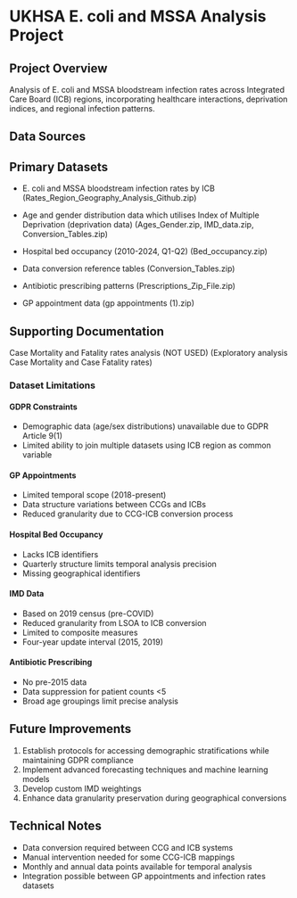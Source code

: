# UKHSA E. coli and MSSA Analysis Project

## Project Overview
Analysis of E. coli and MSSA bloodstream infection rates across Integrated Care Board (ICB) regions, incorporating healthcare interactions, deprivation indices, and regional infection patterns.

## Data Sources

## Primary Datasets

* E. coli and MSSA bloodstream infection rates by ICB (Rates_Region_Geography_Analysis_Github.zip)

* Age and gender distribution data which utilises Index of Multiple Deprivation (deprivation data) (Ages_Gender.zip, IMD_data.zip, Conversion_Tables.zip)

* Hospital bed occupancy (2010-2024, Q1-Q2) (Bed_occupancy.zip)

* Data conversion reference tables (Conversion_Tables.zip)

* Antibiotic prescribing patterns (Prescriptions_Zip_File.zip)

* GP appointment data (gp appointments (1).zip)

## Supporting Documentation

Case Mortality and Fatality rates analysis (NOT USED) (Exploratory analysis Case Mortality and Case Fatality rates)

### Dataset Limitations

#### GDPR Constraints
- Demographic data (age/sex distributions) unavailable due to GDPR Article 9(1)
- Limited ability to join multiple datasets using ICB region as common variable

#### GP Appointments
- Limited temporal scope (2018-present)
- Data structure variations between CCGs and ICBs
- Reduced granularity due to CCG-ICB conversion process

#### Hospital Bed Occupancy
- Lacks ICB identifiers
- Quarterly structure limits temporal analysis precision
- Missing geographical identifiers

#### IMD Data
- Based on 2019 census (pre-COVID)
- Reduced granularity from LSOA to ICB conversion
- Limited to composite measures
- Four-year update interval (2015, 2019)

#### Antibiotic Prescribing
- No pre-2015 data
- Data suppression for patient counts <5
- Broad age groupings limit precise analysis

## Future Improvements
1. Establish protocols for accessing demographic stratifications while maintaining GDPR compliance
2. Implement advanced forecasting techniques and machine learning models
3. Develop custom IMD weightings
4. Enhance data granularity preservation during geographical conversions

## Technical Notes
- Data conversion required between CCG and ICB systems
- Manual intervention needed for some CCG-ICB mappings
- Monthly and annual data points available for temporal analysis
- Integration possible between GP appointments and infection rates datasets
